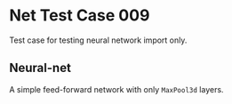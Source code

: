 # Net Test Case 009

Test case for testing neural network import only.

## Neural-net

A simple feed-forward network with only `MaxPool3d` layers.
